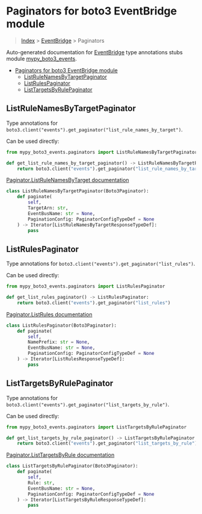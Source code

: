 # Paginators for boto3 EventBridge module

> [Index](../index.md) > [EventBridge](./index.md) > Paginators

Auto-generated documentation for [EventBridge](https://boto3.amazonaws.com/v1/documentation/api/latest/reference/services/events.html#EventBridge)
type annotations stubs module [mypy_boto3_events](https://pypi.org/project/mypy-boto3-events/).

- [Paginators for boto3 EventBridge module](#paginators-for-boto3-eventbridge-module)
  - [ListRuleNamesByTargetPaginator](#listrulenamesbytargetpaginator)
  - [ListRulesPaginator](#listrulespaginator)
  - [ListTargetsByRulePaginator](#listtargetsbyrulepaginator)

## ListRuleNamesByTargetPaginator

Type annotations for `boto3.client("events").get_paginator("list_rule_names_by_target")`.

Can be used directly:

```python
from mypy_boto3_events.paginators import ListRuleNamesByTargetPaginator

def get_list_rule_names_by_target_paginator() -> ListRuleNamesByTargetPaginator:
    return boto3.client("events").get_paginator("list_rule_names_by_target")
```

[Paginator.ListRuleNamesByTarget documentation](https://boto3.amazonaws.com/v1/documentation/api/latest/reference/services/events.html#EventBridge.Paginator.ListRuleNamesByTarget)

```python
class ListRuleNamesByTargetPaginator(Boto3Paginator):
    def paginate(
        self,
        TargetArn: str,
        EventBusName: str = None,
        PaginationConfig: PaginatorConfigTypeDef = None
    ) -> Iterator[ListRuleNamesByTargetResponseTypeDef]:
        pass
```
## ListRulesPaginator

Type annotations for `boto3.client("events").get_paginator("list_rules")`.

Can be used directly:

```python
from mypy_boto3_events.paginators import ListRulesPaginator

def get_list_rules_paginator() -> ListRulesPaginator:
    return boto3.client("events").get_paginator("list_rules")
```

[Paginator.ListRules documentation](https://boto3.amazonaws.com/v1/documentation/api/latest/reference/services/events.html#EventBridge.Paginator.ListRules)

```python
class ListRulesPaginator(Boto3Paginator):
    def paginate(
        self,
        NamePrefix: str = None,
        EventBusName: str = None,
        PaginationConfig: PaginatorConfigTypeDef = None
    ) -> Iterator[ListRulesResponseTypeDef]:
        pass
```
## ListTargetsByRulePaginator

Type annotations for `boto3.client("events").get_paginator("list_targets_by_rule")`.

Can be used directly:

```python
from mypy_boto3_events.paginators import ListTargetsByRulePaginator

def get_list_targets_by_rule_paginator() -> ListTargetsByRulePaginator:
    return boto3.client("events").get_paginator("list_targets_by_rule")
```

[Paginator.ListTargetsByRule documentation](https://boto3.amazonaws.com/v1/documentation/api/latest/reference/services/events.html#EventBridge.Paginator.ListTargetsByRule)

```python
class ListTargetsByRulePaginator(Boto3Paginator):
    def paginate(
        self,
        Rule: str,
        EventBusName: str = None,
        PaginationConfig: PaginatorConfigTypeDef = None
    ) -> Iterator[ListTargetsByRuleResponseTypeDef]:
        pass
```